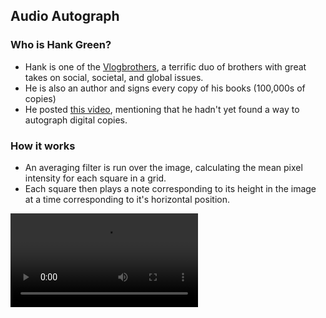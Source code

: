 ## Audio Autograph

### Who is Hank Green?
- Hank is one of the [Vlogbrothers](https://en.wikipedia.org/wiki/Vlogbrothers), a terrific duo of brothers with great takes on social, societal, and global issues.
- He is also an author and signs every copy of his books (100,000s of copies)
- He posted [this video](https://www.youtube.com/watch?v=RN68qKBttgQ&t=1s&ab_channel=vlogbrothers), mentioning that he hadn't yet found a way to autograph digital copies.

### How it works
- An averaging filter is run over the image, calculating the mean pixel intensity for each square in a grid.
- Each square then plays a note corresponding to its height in the image at a time corresponding to it's horizontal position.

![](https://i.gyazo.com/e20bffa819378ac1628e252e1c66286c.mp4)

